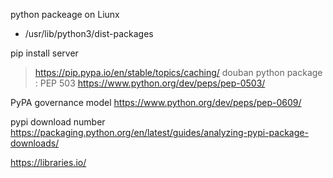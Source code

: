 python packeage on Liunx
* /usr/lib/python3/dist-packages

pip install server
> https://pip.pypa.io/en/stable/topics/caching/
douban python package :  PEP 503  https://www.python.org/dev/peps/pep-0503/

PyPA governance model
https://www.python.org/dev/peps/pep-0609/

pypi download number
https://packaging.python.org/en/latest/guides/analyzing-pypi-package-downloads/


https://libraries.io/
